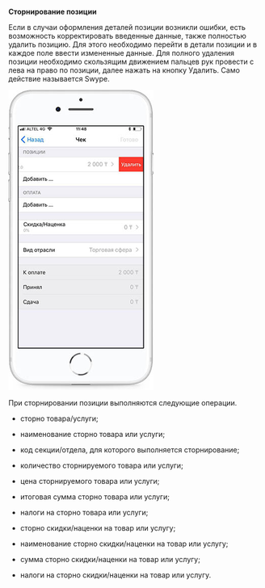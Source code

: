 **Сторнирование позиции**

Если в случаи оформления деталей позиции возникли ошибки, есть возможность корректировать введенные данные, также полностью удалить позицию. Для этого необходимо перейти в детали позиции и в каждое поле ввести измененные данные. Для полного удаления позиции необходимо скользящим движением пальцев рук провести с лева на право по позиции, далее нажать на кнопку Удалить. Само действие называется Swype. 

![](../assets/photo_2018-04-28_12-49-50.jpg)

При сторнировании позиции выполняются следующие операции.

* сторно товара/услуги;

* наименование сторно товара или услуги;

* код секции/отдела, для которого выполняется сторнирование;

* количество сторнируемого товара или услуги;

* цена сторнируемого товара или услуги;

* итоговая сумма сторно товара или услуги;

* налоги на сторно товара или услуги;

* сторно скидки/наценки на товар или услугу;

* наименование сторно скидки/наценки на товар или услугу;

* сумма сторно скидки/наценки на товар или услугу;

* налоги на сторно скидки/наценки на товар или услугу.



